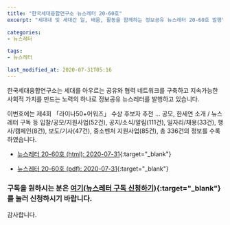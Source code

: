 ```yaml
---
title: "한국세대융합연구소 뉴스레터 20-60호"
excerpt: "세대내 및 세대간 일, 배움, 활동을 함께하는 정보공유 뉴스레터 20-60호 발행" 

categories:
- 뉴스레터

tags:
- 뉴스레터

last_modified_at: 2020-07-31T05:16
---
```


한국세대융합연구소는 세대를 아우르는 공유와 협력 네트워크를 구축하고 지속가능한 사회적 가치를 만드는 노력의 하나로 정보공유 뉴스레터를 발행하고 있습니다.

이번호에는 제4회 「라이나50+어워즈」 수상 후보자 추천 ... 공모, 한세연 소개 / 뉴스레터 구독 등 입찰/공모/지원사업(52건), 공지/소식/알림(111건), 일자리/채용(33건), 행사/캠페인(8건), 보도/기사(47건), 중소벤처 지원사업(85건), 총 336건의 정보를 수록하였습니다.

* [뉴스레터 20-60호 (html): 2020-07-31](https://gcrcenter.github.io/assets/htmls/gcrc_news_letter_20200731.html){:target="_blank"}

* [뉴스레터 20-60호 (pdf): 2020-07-31](https://drive.google.com/uc?export=view&id=1xtGZ8a2y7y6tVqz8tMwxsNzelixzUbHx){:target="_blank"}


### 구독을 원하시는 분은 [여기(뉴스레터 구독 신청하기)](https://forms.gle/MJ5gVHCdunBXXWVB7){:target="_blank"} 를 눌러 신청하시기 바랍니다.


감사합니다.